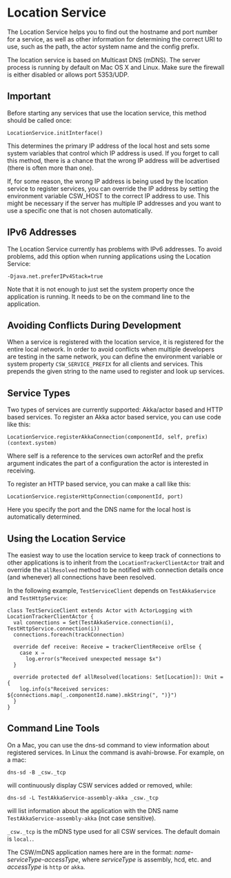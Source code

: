 Location Service
=====================

The Location Service helps you to find out the hostname and port number for a service,
as well as other information for determining the correct URI to use, such as the path,
the actor system name and the config prefix.

The location service is based on Multicast DNS (mDNS). The server process is running by default on
Mac OS X and Linux. Make sure the firewall is either disabled or allows port 5353/UDP.

Important
---------

Before starting any services that use the location service, this method should be called once:

    LocationService.initInterface()

This determines the primary IP address of the local host and sets some system variables that 
control which IP address is used. If you forget to call this method, there is a chance that 
the wrong IP address will be advertised (there is often more than one).

If, for some reason, the wrong IP address is being used by the location service to register services, 
you can override the IP address by setting the environment variable CSW_HOST to the correct IP address to use.
This might be necessary if the server has multiple IP addresses and you want to use a specific one that is
not chosen automatically.

IPv6 Addresses
--------------

The Location Service currently has problems with IPv6 addresses.
To avoid problems, add this option when running applications using the Location Service:

    -Djava.net.preferIPv4Stack=true

Note that it is not enough to just set the system property once the application is running.
It needs to be on the command line to the application.

Avoiding Conflicts During Development
--------------------------------------

When a service is registered with the location service, it is registered for the entire local network.
In order to avoid conflicts when multiple developers are testing in the same network, you can define
the environment variable or system property `CSW_SERVICE_PREFIX` for all clients and services. This prepends
the given string to the name used to register and look up services.

Service Types
-------------

Two types of services are currently supported: Akka/actor based and HTTP based services.
To register an Akka actor based service, you can use code like this:

    LocationService.registerAkkaConnection(componentId, self, prefix)(context.system)

Where self is a reference to the services own actorRef and the prefix argument indicates the
part of a configuration the actor is interested in receiving.

To register an HTTP based service, you can make a call like this:

    LocationService.registerHttpConnection(componentId, port)

Here you specify the port and the DNS name for the local host is automatically determined.


Using the Location Service
--------------------------

The easiest way to use the location service to keep track of connections to other applications
is to inherit from the `LocationTrackerClientActor` trait and override the `allResolved` method
to be notified with connection details once (and whenever) all connections have been resolved.

In the following example, `TestServiceClient` depends on `TestAkkaService` and `TestHttpService`:

```
class TestServiceClient extends Actor with ActorLogging with LocationTrackerClientActor {
  val connections = Set(TestAkkaService.connection(i), TestHttpService.connection(i))
  connections.foreach(trackConnection)

  override def receive: Receive = trackerClientReceive orElse {
    case x ⇒
      log.error(s"Received unexpected message $x")
  }

  override protected def allResolved(locations: Set[Location]): Unit = {
    log.info(s"Received services: ${connections.map(_.componentId.name).mkString(", ")}")
  }
}
```

Command Line Tools
------------------

On a Mac, you can use the dns-sd command to view information about registered services.
In Linux the command is avahi-browse.
For example, on a mac:

    dns-sd -B _csw._tcp 

will continuously display CSW services added or removed, while:

    dns-sd -L TestAkkaService-assembly-akka _csw._tcp

will list information about the application with the DNS name `TestAkkaService-assembly-akka` (not case sensitive).

`_csw._tcp` is the mDNS type used for all CSW services. The default domain is `local.`.

The CSW/mDNS application names here are in the format: *name-serviceType-accessType*,
where *serviceType* is assembly, hcd, etc. and *accessType* is `http` or `akka`.



